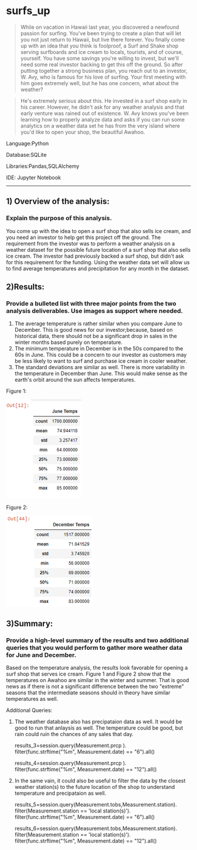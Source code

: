 # surfs_up

>While on vacation in Hawaii last year, you discovered a newfound passion for surfing. You've been trying to create a plan that will let you not just return to Hawaii, but live there forever. You finally come up with an idea that you think is foolproof, a Surf and Shake shop serving surfboards and ice cream to locals, tourists, and of course, yourself.
>You have some savings you're willing to invest, but we'll need some real investor backing to get this off the ground. So after putting together a strong business plan, you reach out to an investor, W. Avy, who is famous for his love of surfing. Your first meeting with him goes extremely well, but he has one concern, what about the weather?

>He's extremely serious about this. He invested in a surf shop early in his career. However, he didn't ask for any weather analysis and that early venture was rained out of existence. W. Avy knows you've been learning how to properly analyze data and asks if you can run some analytics on a weather data set he has from the very island where you'd like to open your shop, the beautiful Awahoo.

Language:Python

Database:SQLite

Libraries:Pandas,SQLAlchemy

IDE: Jupyter Notebook

_________________________________________________________________________________


## 1) Overview of the analysis: 
### Explain the purpose of this analysis.

You come up with the idea to open a surf shop that also sells ice cream, and you need an investor to help get this project off the ground.  The requirement from the investor was to perform a weather analysis on a weather dataset for the possible future location of a surf shop that also sells ice cream.
The investor had previously backed a surf shop, but didn't ask for this requirement for the funding. Using the weather data set will allow us to find average temperatures and precipitation for any month in the dataset.

## 2)Results: 
### Provide a bulleted list with three major points from the two analysis deliverables. Use images as support where needed.

1. The average temperature is rather similar when you compare June to December.  This is good news for our investor;because, based on historical data, there should not be a significant drop in sales in the winter months based purely on temperature.
2. The minimum temperature in December is in the 50s compared to the 60s in June.  This could be a concern to our investor as customers may be less likely to want to surf and purchase ice cream in cooler weather. 
3. The standard deviations are similar as well.  There is more variability in the temperature in December than June.  This would make sense as the earth's orbit around the sun affects temperatures.

Figure 1: 

![June](/Images/June_temperature.png)

Figure 2: 

![December](/Images/Dec_temp.png)

## 3)Summary: 
### Provide a high-level summary of the results and two additional queries that you would perform to gather more weather data for June and December.

Based on the temperature analysis, the results look favorable for opening a surf shop that serves ice cream.  Figure 1 and Figure 2 show that the temperatures on Awahoo are similar in the winter and summer.  That is good news as if there is not a significant difference between the two "extreme" seasons that the intermediate seasons should in theory have similar temperatures as well. 

Additional Queries:

1. The weather database also has precipataion data as well. It would be good to run that anlaysis as well.  The temperature could be good, but rain could ruin the chances of any sales that day.

    results_3=session.query(Measurement.prcp ).\
    filter(func.strftime("%m", Measurement.date) == "6").all()
    
    results_4=session.query(Measurement.prcp ).\
    filter(func.strftime("%m", Measurement.date) == "12").all()

2. In the same vain, it could also be useful to filter the data by the closest weather station(s) to the future location of the shop to understand temperature and precipataion as well.

    results_5=session.query(Measurement.tobs,Measurement.station).\
    filter(Measurement.station == 'local station(s)').\
    filter(func.strftime("%m", Measurement.date) == "6").all()
    
    results_6=session.query(Measurement.tobs,Measurement.station).\
    filter(Measurement.station == 'local station(s)').\
    filter(func.strftime("%m", Measurement.date) == "12").all()


